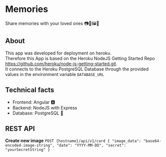 # Memories
Share memories with your loved ones 📷🤗🖼💌

## About
This app was developed for deployment on heroku.  
Therefore this App is based on the Heroku NodeJS Getting Started Repo https://github.com/heroku/node-js-getting-started.git.  
It connects to the Heroku PostgreSQL Database through the provided values in the environment variable `DATABASE_URL`  


## Technical facts
* Frontend: Angular 🅰
* Backend: NodeJS with Express
* Database: PostgreSQL 🐘

## REST API
**Create new image**
`
POST {hostname}/api/v1/card
{
  "image_data": "base64-encoded-image-string",
  "date": "YYYY-MM-DD",
  "secret": "yourSecretString"
}
`
